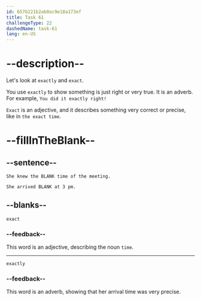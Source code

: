 ```yaml
---
id: 657b221b2ab0ac9e18a173ef
title: Task 61
challengeType: 22
dashedName: task-61
lang: en-US
---
```


# --description--

Let's look at `exactly` and `exact`.

You use `exactly` to show something is just right or very true. It is an adverb. For example, `You did it exactly right!`

`Exact` is an adjective, and it describes something very correct or precise, like in `the exact time`.

# --fillInTheBlank--

## --sentence--

`She knew the BLANK time of the meeting.`

`She arrived BLANK at 3 pm.`

## --blanks--

`exact`

### --feedback--

This word is an adjective, describing the noun `time`.

---

`exactly`

### --feedback--

This word is an adverb, showing that her arrival time was very precise.

